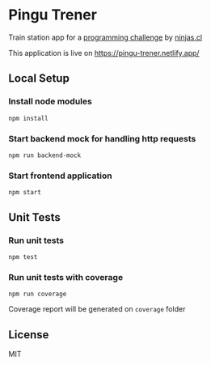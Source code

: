 # Pingu Trener
Train station app for a [programming challenge](https://github.com/NinjasCL/trener) by [ninjas.cl](https://ninjas.cl)

This application is live on https://pingu-trener.netlify.app/

## Local Setup
### Install node modules
```
npm install
```

### Start backend mock for handling http requests
```
npm run backend-mock
```

### Start frontend application
```
npm start
```

## Unit Tests
### Run unit tests
```
npm test
```

### Run unit tests with coverage
```
npm run coverage
```
Coverage report will be generated on `coverage` folder

## License
MIT
